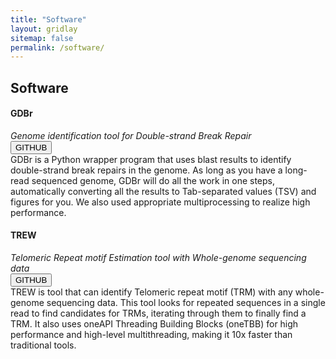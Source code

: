 ```yaml
---
title: "Software"
layout: gridlay
sitemap: false
permalink: /software/
---
```


<style>
img{
  border-radius: 10px;
}
iframe {
  width: 175px;
  display: inline;
  vertical-align:middle;
  <!-- margin-bottom:5px; -->
  <!-- margin-left:5px; -->
  <!-- border: 1px solid red; -->
}
.col-md-3 {
  margin:0;
  padding:0;
  margin-top:10px;
  margin-bottom:10px;
  display:block;
  overflow:hidden;
  text-align:center;
  display: table-cell;
  height: auto;
  float: none;
  background:white;
  border-radius:20px;
  <!-- border: 1px solid black; -->
}
</style>

## Software

<div class="jumbotron">
<div class="row align-items-end">
<div class="col-md-12 col-sm-12">
<h4><b>GDBr</b></h4><i>Genome identification tool for Double-strand Break Repair</i><br>
<a href="https://github.com/Chemical118/GDBr" target="_blank"><button class="btn btn-info btn-sm">GITHUB</button></a>
<!-- <a href="{{ site.url }}{{ site.baseurl }}/papers/example_proceeding.pdf" target="_blank"><button class="btn btn-danger btn-sm">PAPER</button></a> -->
</div>
</div>
GDBr is a Python wrapper program that uses blast results to identify double-strand break repairs in the genome.
As long as you have a long-read sequenced genome, GDBr will do all the work in one steps, automatically converting all the results to Tab-separated values (TSV) and figures for you.
We also used appropriate multiprocessing to realize high performance.
</div>

<div class="jumbotron">
<div class="row align-items-end">
<div class="col-md-12 col-sm-12">
<h4><b>TREW</b></h4><i>Telomeric Repeat motif Estimation tool with Whole-genome sequencing data</i><br>
<a href="https://github.com/Chemical118/TREW" target="_blank"><button class="btn btn-info btn-sm">GITHUB</button></a>
<!-- <a href="{{ site.url }}{{ site.baseurl }}/papers/example_proceeding.pdf" target="_blank"><button class="btn btn-danger btn-sm">PAPER</button></a> -->
</div>
</div>
TREW is tool that can identify Telomeric repeat motif (TRM) with any whole-genome sequencing data.
This tool looks for repeated sequences in a single read to find candidates for TRMs, iterating through them to finally find a TRM.
It also uses oneAPI Threading Building Blocks (oneTBB) for high performance and high-level multithreading, making it 10x faster than traditional tools.
</div>